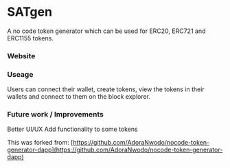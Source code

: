 # SATgen
A no code token generator which can be used for ERC20, ERC721 and ERC1155 tokens.

### Website


### Useage
Users can connect their wallet, create tokens, view the tokens in their wallets and connect to them on the block explorer.

### Future work / Improvements
Better UI/UX
Add functionality to some tokens

This was forked from:
[https://github.com/AdoraNwodo/nocode-token-generator-dapp](https://github.com/AdoraNwodo/nocode-token-generator-dapp)

